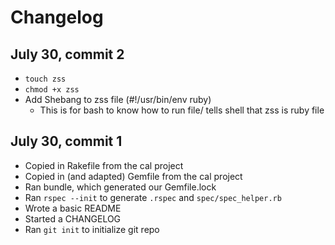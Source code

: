 # Changelog

## July 30, commit 2

  * `touch zss`
  * `chmod +x zss`
  * Add Shebang to zss file (#!/usr/bin/env ruby)
    * This is for bash to know how to run file/ tells shell that zss is ruby file
  

## July 30, commit 1

  * Copied in Rakefile from the cal project
  * Copied in (and adapted) Gemfile from the cal project
  * Ran bundle, which generated our Gemfile.lock
  * Ran `rspec --init` to generate `.rspec` and `spec/spec_helper.rb`
  * Wrote a basic README
  * Started a CHANGELOG
  * Ran `git init` to initialize git repo
